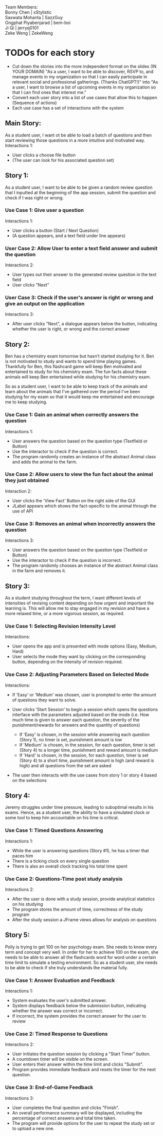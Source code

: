 Team Members: \
Bonny Chen | xStylistic \
Saswata Mohanta | SazzGuy \
Ongphat Piyabenjarad | bem-boi \
Ji Qi | jerryq0101 \
Zeke Weng | ZekeWeng

# TODOs for each story
- Cut down the stories into the more independent format on the slides (IN YOUR DOMAIN)
"As a user, I want to be able to discover, RSVP to, and manage events in
my organization so that I can easily participate in relevant social and
professional gatherings. (Thanks ChatGPT!)" into "As a user, I want to browse a list of upcoming events in my organization so
that I can find ones that interest me."
- Convert each user story into a list of use cases that allow this to happen (Sequence of actions)
- Each use case has a set of interactions with the system 


## Main Story:
As a student user, I want ot be able to load a batch of questions and then start reviewing those questions in a more intuitive and motivated way.
Interactions 1: 
* User clicks a choose file button 
* (The user can look for his associated question set)

## Story 1:
As a student user, I want to be able to be given a random review question that I inputted at the beginning of the app session, submit the question and check if I was right or wrong.

### Use Case 1: Give user a question
Interactions 1: 
* User clicks a button (Start / Next Question)
* (A question appears, and a text field under line appears)
### User Case 2: Allow User to enter a text field answer and submit the question
Interactions 2:
* User types out their answer to the generated review question in the text field
* User clicks "Next" 
### User Case 3: Check if the user's answer is right or wrong and give an output on the application
Interactions 3:
* After user clicks "Next", a dialogue appears below the button, indicating whether the user is right, or wrong and the correct answer

## Story 2:
Ben has a chemistry exam tomorrow but hasn’t started studying for it. Ben is not motivated to study and wants to spend time playing games. 
Thankfully for Ben, this flashcard game will keep Ben motivated and entertained to study for his chemistry exam. The fun facts about these 
animals will keep Ben entertained while studying for his chemistry exam.

So as a student user, I want to be able to keep track of the animals and learn about the animals that I've gathered over the period I've been 
studying for my exam so that it would keep me entertained and encourage me to keep studying. 

### Use Case 1: Gain an animal when correctly answers the question
Interactions 1:
* User answers the question based on the question type (Textfield or Button)
* Use the interactor to check if the question is correct.
* The program randomly creates an instance of the abstract Animal class and adds the animal to the farm.
### Use Case 2: Allow users to view the fun fact about the animal they just obtained
Interaction 2:
* User clicks the 'View Fact' Button on the right side of the GUI
* JLabel appears which shows the fact-specific to the animal through the use of API
### Use Case 3: Removes an animal when incorrectly answers the question
Interactions 3:
* User answers the question based on the question type (Textfield or Button)
* Use the interactor to check if the question is incorrect.
* The program randomly chooses an instance of the abstract Animal class in the farm and removes it.
  

## Story 3:
As a student studying throughout the term, I want different levels of intensities of revising content depending on how 
urgent and important the learning is. This will allow me to stay engaged in my revision and have a more relaxed time, 
or a more vigorous session, as required.

### Use Case 1: Selecting Revision Intensity Level
Interactions:
* User opens the app and is presented with mode options (Easy, Medium, Hard) 
* User selects the mode they want by clicking on the corresponding button, depending on the intensity of revision 
  required. 

### Use Case 2: Adjusting Parameters Based on Selected Mode
Interactions:
* If 'Easy' or 'Medium' was chosen, user is prompted to enter the amount of questions they want to solve.
* User clicks 'Start Session' to begin a session which opens the questions interface with the parameters adjusted based 
  on the mode (i.e. How much time is given to answer each question, the severity of the punishment/rewards for answers 
  and the quantity of questions)

  * If 'Easy' is chosen, in the session while answering each question (Story 1), no timer is set, punishment amount is low
  * If 'Medium' is chosen, in the session, for each question, timer is set (Story 4) to a longer time, punishment and
    reward amount is medium
  * If 'Hard' is chosen, in the session, for each question, timer is set (Story 4) to a short time, punishment amount is 
    high (and reward is high) and all questions from the set are asked

* The user then interacts with the use cases from story 1 or story 4 based on the selections

## Story 4:
Jeremy struggles under time pressure, leading to suboptimal results in his exams. Hence, as a student user, the ability to have a simulated 
clock or some tool to keep him accountable on his time is critical. 

### Use Case 1: Timed Questions Answering
Interactions 1:
* While the user is answering questions (Story #1), he has a timer that paces him
* There is a ticking clock on every single question
* There is also an overall clock tracking his total time spent
### Use Case 2: Questions-Time post study analysis
Interactions 2:
* After the user is done with a study session, provide analytical statistics on his studying
* The program stores the amount of time, correctness of the study program
* After the study session a JFrame views allows for analysis on questions

## Story 5:
Polly is trying to get 100 on her psychology exam. She needs to know every term and concept very well. In order for her to achieve 100 on the exam, she needs to be able to answer all the flashcards word for word under a certain time limit to simulate a testing environment. So as a student user, she needs to be able to check if she truly understands the material fully. 

### Use Case 1: Answer Evaluation and Feedback
Interactions 1:
* System evaluates the user's submitted answer.
* System displays feedback below the submission button, indicating whether the answer was correct or incorrect.
* If incorrect, the system provides the correct answer for the user to review
### Use Case 2: Timed Response to Questions
Interactions 2:
* User initiates the question session by clicking a "Start Timer" button.
* A countdown timer will be visible on the screen.
* User enters their answer within the time limit and clicks "Submit".
* Program provides immediate feedback and resets the timer for the next question.
### Use Case 3: End-of-Game Feedback
Interactions 3:
* User completes the final question and clicks "Finish".
* An overall performance summary will be displayed, including the percentage of correct answers and total time taken.
* The program will provide options for the user to repeat the study set or to upload a new one.


